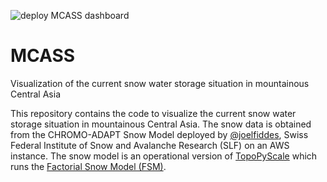 ![deploy MCASS dashboard](https://github.com/hydrosolutions/MCASS/actions/workflows/docker.yml/badge.svg)

# MCASS
Visualization of the current snow water storage situation in mountainous Central Asia

This repository contains the code to visualize the current snow water storage situation in mountainous Central Asia. The snow data is obtained from the CHROMO-ADAPT Snow Model deployed by [@joelfiddes](https://github.com/joelfiddes/), Swiss Federal Institute of Snow and Avalanche Research (SLF) on an AWS instance. The snow model is an operational version of [TopoPyScale](https://github.com/ArcticSnow/TopoPyScale) which runs the [Factorial Snow Model (FSM)](https://github.com/RichardEssery/FSM).





